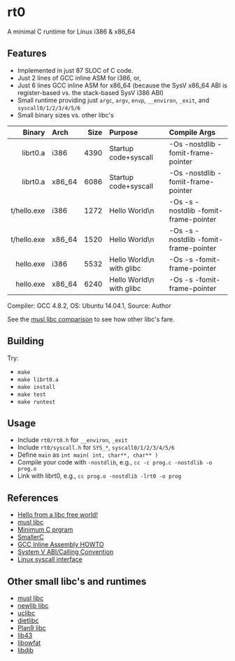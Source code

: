 # rt0
A minimal C runtime for Linux i386 &amp; x86_64

## Features
* Implemented in just 87 SLOC of C code.
* Just 2 lines of GCC inline ASM for i386, or,
* Just 6 lines GCC inline ASM for x86_64 (because the SysV x86_64 ABI is register-based vs. the stack-based SysV i386 ABI)
* Small runtime providing just `argc`, `argv`, `envp`, `__environ`, `_exit`, and `syscall0/1/2/3/4/5/6`
* Small binary sizes vs. other libc's

| Binary      | Arch   | Size | Purpose                  | Compile Args                          |
-------------:|:-------|-----:|:-------------------------|:--------------------------------------|
| librt0.a    | i386   | 4390 | Startup code+syscall     | -Os -nostdlib -fomit-frame-pointer    |
| librt0.a    | x86_64 | 6086 | Startup code+syscall     | -Os -nostdlib -fomit-frame-pointer    |
| t/hello.exe | i386   | 1272 | Hello World\n            | -Os -s -nostdlib -fomit-frame-pointer |
| t/hello.exe | x86_64 | 1520 | Hello World\n            | -Os -s -nostdlib -fomit-frame-pointer |
| hello.exe   | i386   | 5532 | Hello World\n with glibc | -Os -s -fomit-frame-pointer           |
| hello.exe   | x86_64 | 6240 | Hello World\n with glibc | -Os -s -fomit-frame-pointer           |

Compiler: GCC 4.8.2, OS: Ubuntu 14.04.1, Source: Author

See the [musl libc comparison][0] to see how other libc's fare.

## Building
Try:
* `make`
* `make librt0.a`
* `make install`
* `make test`
* `make runtest`

## Usage
* Include `rt0/rt0.h` for `__environ`, `_exit`
* Include `rt0/syscall.h` for `SYS_*`, `syscall0/1/2/3/4/5/6`
* Define `main` as `int main( int, char**, char** )`
* Compile your code with `-nostdlib`, e.g., `cc -c prog.c -nostdlib -o prog.o`
* Link with librt0, e.g., `cc prog.o -nostdlib -lrt0 -o prog`

## References
* [Hello from a libc free world!][1]
* [musl libc][2]
* [Minimum C prgram][3]
* [SmallerC][4]
* [GCC Inline Assembly HOWTO][5]
* [System V ABI/Calling Convention][6]
* [Linux syscall interface][7]

## Other small libc's and runtimes
* [musl libc][8]
* [newlib libc][9]
* [uclibc][10]
* [dietlibc][11]
* [Plan9 libc][12]
* [lib43][13]
* [libowfat][14]
* [libdjb][15]

[0]: http://www.etalabs.net/compare_libcs.html
[1]: https://blogs.oracle.com/ksplice/entry/hello_from_a_libc_free
[2]: http://git.musl-libc.org/cgit/musl/tree/
[3]: http://www.erik-n.net/studies/linux_boot_c/linux_boot_c.pdf
[4]: https://github.com/alexfru/SmallerC/blob/master/
[5]: http://www.ibiblio.org/gferg/ldp/GCC-Inline-Assembly-HOWTO.html
[6]: http://wiki.osdev.org/System_V_ABI#Calling_Convention
[7]: http://en.wikibooks.org/wiki/X86_Assembly/Interfacing_with_Linux#Making_a_syscall
[8]: http://www.musl-libc.org/
[9]: https://sourceware.org/newlib/
[10]: http://www.uclibc.org/
[11]: http://www.fefe.de/dietlibc/
[12]: http://git.suckless.org/9base/tree/lib9/libc.h
[13]: https://github.com/lunixbochs/lib43
[14]: http://www.fefe.de/libowfat/
[15]: http://www.fefe.de/djb/

